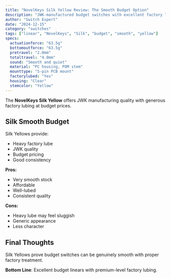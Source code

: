 ```yaml
---
title: "NovelKeys Silk Yellow Review: The Smooth Budget Option"
description: "JWK-manufactured budget switches with excellent factory lubing. Great smoothness at accessible prices."
author: "Switch Expert"
date: "2024-12-15"
category: "switches"
tags: ["linear", "NovelKeys", "Silk", "budget", "smooth", "yellow"]
specs:
  actuationforce: "63.5g"
  bottomoutforce: "63.5g"
  pretravel: "2.0mm"
  totaltravel: "4.0mm"
  sound: "Smooth and quiet"
  material: "PC housing, POM stem"
  mounttype: "5-pin PCB mount"
  factorylubed: "Yes"
  housing: "Clear"
  stemcolor: "Yellow"
---
```


The **NovelKeys Silk Yellow** offers JWK manufacturing quality with generous factory lubing at budget prices.

## Silk Smooth Budget
Silk Yellows provide:


- Heavy factory lube
- JWK quality
- Budget pricing
- Good consistency

**Pros:**


- Very smooth stock
- Affordable
- Well-lubed
- Consistent quality

**Cons:**


- Heavy lube may feel sluggish
- Generic appearance
- Less character

## Final Thoughts
Silk Yellows prove budget switches can be genuinely smooth with proper factory treatment.

**Bottom Line**: Excellent budget linears with premium-level factory lubing.